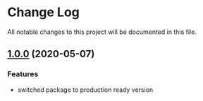 # Change Log

All notable changes to this project will be documented in this file.

<a name="1.0.0"></a>
## [1.0.0](https://github.com/glicht/npm-get-version/compare/v1.0.0...v0.7.3) (2020-05-07)


### Features

* switched package to production ready version
